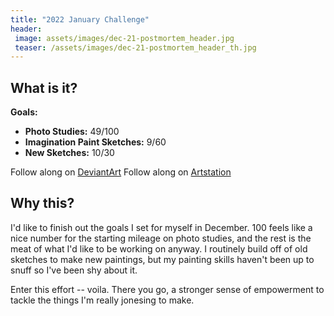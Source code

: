 ```yaml
---
title: "2022 January Challenge"
header:
 image: assets/images/dec-21-postmortem_header.jpg
 teaser: /assets/images/dec-21-postmortem_header_th.jpg
---
```

## What is it?

**Goals:**
- **Photo Studies:** 49/100
- **Imagination Paint Sketches:** 9/60
- **New Sketches:** 10/30

Follow along on [DeviantArt](https://www.deviantart.com/pandoramic/gallery/81520721/01-22-challenge)
Follow along on [Artstation](https://www.artstation.com/pandoramic/albums/5173225)

## Why this?

I'd like to finish out the goals I set for myself in December. 100 feels like a nice number for the starting mileage on photo studies, and the rest is the meat of what I'd like to be working on anyway. I routinely build off of old sketches to make new paintings, but my painting skills haven't been up to snuff so I've been shy about it.

Enter this effort -- voila. There you go, a stronger sense of empowerment to tackle the things I'm really jonesing to make.